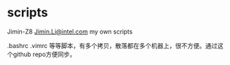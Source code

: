 # scripts
Jimin-Z8
Jimin.Li@intel.com my own scripts

.bashrc
.vimrc
等等脚本，有多个拷贝，散落都在多个机器上，很不方便。通过这个github repo方便同步。

